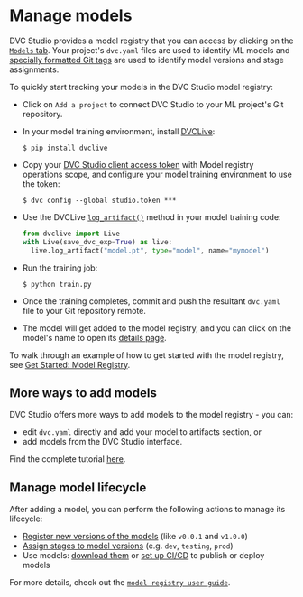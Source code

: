 # Manage models

DVC Studio provides a model registry that you can access by clicking on the
[`Models` tab](https://studio.iterative.ai/user/-/models). Your project's
`dvc.yaml` files are used to identify ML models and
[specially formatted Git tags](/doc/gto/user-guide#git-tags-format) are used to
identify model versions and stage assignments.

To quickly start tracking your models in the DVC Studio model registry:

- Click on `Add a project` to connect DVC Studio to your ML project's Git
  repository.

- In your model training environment, install [DVCLive](/doc/dvclive):

  ```cli
  $ pip install dvclive
  ```

- Copy your
  [DVC Studio client access token](/doc/studio/user-guide/account-and-billing#client-access-tokens)
  with Model registry operations scope, and configure your model training
  environment to use the token:

  ```cli
  $ dvc config --global studio.token ***
  ```

- Use the DVCLive [`log_artifact()`](/doc/dvclive/live/log_artifact) method in
  your model training code:

  ```python
  from dvclive import Live
  with Live(save_dvc_exp=True) as live:
    live.log_artifact("model.pt", type="model", name="mymodel")
  ```

- Run the training job:

  ```cli
  $ python train.py
  ```

- Once the training completes, commit and push the resultant `dvc.yaml` file to
  your Git repository remote.

- The model will get added to the model registry, and you can click on the
  model's name to open its
  [details page](/doc/studio/user-guide/model-registry/view-and-compare-models#model-details-page).

To walk through an example of how to get started with the model registry, see
[Get Started: Model Registry](/doc/start/model-management/model-registry).

## More ways to add models

DVC Studio offers more ways to add models to the model registry - you can:

- edit `dvc.yaml` directly and add your model to artifacts section, or
- add models from the DVC Studio interface.

Find the complete tutorial
[here](/doc/studio/user-guide/model-registry/add-a-model).

## Manage model lifecycle

After adding a model, you can perform the following actions to manage its
lifecycle:

- [Register new versions of the models](/doc/studio/user-guide/model-registry/register-version)
  (like `v0.0.1` and `v1.0.0`)
- [Assign stages to model versions](/doc/studio/user-guide/model-registry/assign-stage)
  (e.g. `dev`, `testing`, `prod`)
- Use models: [download them](/doc/studio/user-guide/model-registry/use-models)
  or [set up CI/CD](/doc/studio/user-guide/model-registry/use-models) to publish
  or deploy models

For more details, check out the
[`model registry user guide`](/doc/studio/user-guide/model-registry/).
